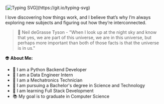 [![Typing SVG](https://readme-typing-svg.demolab.com?font=National+Park&weight=600&size=22&pause=1000&color=DA4A2B&vCenter=true&width=500&lines=Welcome+to+my+GitHub%2C+I+am+Jenifer+Souza.)](https://git.io/typing-svg)

I love discovering how things work, and I believe that’s why I’m always exploring new subjects and figuring out how they’re interconnected.

> :milky_way: Neil deGrasse Tyson - "When I look up at the night sky and know that yes, we are part of this universe, we are in this universe, but perhaps more important than both of those facts is that the universe is in us."

:alien: **About Me:**

- :snake: I am a Python Backend Developer
- :baby: I am a Data Engineer Intern
- :wrench: I am a Mechatronics Technician
- :microscope: I am pursuing a Bachelor's degree in Science and Technology
- :seedling: I am learning Full Stack Development 
- :books: My goal is to graduate in Computer Science
